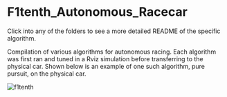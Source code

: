 # F1tenth_Autonomous_Racecar
Click into any of the folders to see a more detailed README of the specific algorithm.

Compilation of various algorithms for autonomous racing. Each algorithm was first ran and tuned in a Rviz simulation before transferring to the physical car. Shown below is an example of one such algorithm, pure pursuit, on the physical car.  

![f1tenth](https://github.com/Jixi123/f1tenth_autonomous_racecar/assets/86895390/ff5455e6-bb97-4429-ba02-dd2966a43e03)
